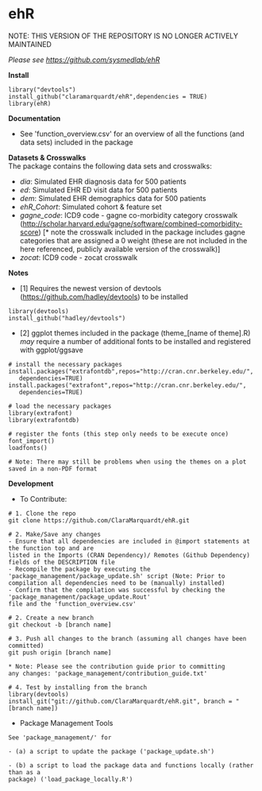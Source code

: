 # ehR

NOTE: THIS VERSION OF THE REPOSITORY IS NO LONGER ACTIVELY MAINTAINED 

_Please see https://github.com/sysmedlab/ehR_

**Install** 

```
library("devtools")  
install_github("claramarquardt/ehR",dependencies = TRUE)    
library(ehR)
```  
**Documentation**
- See 'function_overview.csv' for an overview of all the functions (and data sets) included in the package 

**Datasets & Crosswalks**  
The package contains the following data sets and crosswalks:
- _dia_: Simulated EHR diagnosis data for 500 patients
- _ed_: Simulated EHR ED visit data for 500 patients
- _dem_: Simulated EHR demographics data for 500 patients
- _ehR_Cohort_: Simulated cohort & feature set
- _gagne_code_: ICD9 code - gagne co-morbidity category crosswalk (http://scholar.harvard.edu/gagne/software/combined-comorbidity-score) [* note the crosswalk included in the package includes gagne categories that are assigned a 0 weight (these are not included in the here referenced, publicly available version of the crosswalk)]
- _zocat_: ICD9 code - zocat crosswalk

**Notes**
- [1] Requires the newest version of devtools (https://github.com/hadley/devtools) to be installed
```
library(devtools)  
install_github("hadley/devtools")
```
- [2] ggplot themes included in the package (theme_[name of theme].R) *may* require a number of additional fonts to be installed and registered with ggplot/ggsave

````
# install the necessary packages
install.packages("extrafontdb",repos="http://cran.cnr.berkeley.edu/", 
   dependencies=TRUE)
install.packages("extrafont",repos="http://cran.cnr.berkeley.edu/", 
   dependencies=TRUE)

# load the necessary packages
library(extrafont)
library(extrafontdb)

# register the fonts (this step only needs to be execute once)
font_import()
loadfonts()

# Note: There may still be problems when using the themes on a plot saved in a non-PDF format

````

**Development**

- To Contribute:
````
# 1. Clone the repo
git clone https://github.com/ClaraMarquardt/ehR.git

# 2. Make/Save any changes 
- Ensure that all dependencies are included in @import statements at the function top and are 
listed in the Imports (CRAN Dependency)/ Remotes (Github Dependency) fields of the DESCRIPTION file
- Recompile the package by executing the 'package_management/package_update.sh' script (Note: Prior to 
compilation all dependencies need to be (manually) installed)
- Confirm that the compilation was successful by checking the 'package_management/package_update.Rout' 
file and the 'function_overview.csv'

# 2. Create a new branch
git checkout -b [branch name]

# 3. Push all changes to the branch (assuming all changes have been committed)
git push origin [branch name]

* Note: Please see the contribution guide prior to committing 
any changes: 'package_management/contribution_guide.txt'

# 4. Test by installing from the branch
library(devtools)
install_git("git://github.com/ClaraMarquardt/ehR.git", branch = "[branch name])
````

- Package Management Tools
````
See 'package_management/' for 

- (a) a script to update the package ('package_update.sh')

- (b) a script to load the package data and functions locally (rather than as a
package) ('load_package_locally.R') 

````
